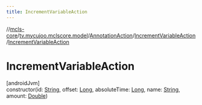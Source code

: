 ```yaml
---
title: IncrementVariableAction
---
```

//[mcls-core](../../../../index.html)/[tv.mycujoo.mclscore.model](../../index.html)/[AnnotationAction](../index.html)/[IncrementVariableAction](index.html)/[IncrementVariableAction](-increment-variable-action.html)



# IncrementVariableAction



[androidJvm]\
constructor(id: [String](https://kotlinlang.org/api/latest/jvm/stdlib/kotlin/-string/index.html), offset: [Long](https://kotlinlang.org/api/latest/jvm/stdlib/kotlin/-long/index.html), absoluteTime: [Long](https://kotlinlang.org/api/latest/jvm/stdlib/kotlin/-long/index.html), name: [String](https://kotlinlang.org/api/latest/jvm/stdlib/kotlin/-string/index.html), amount: [Double](https://kotlinlang.org/api/latest/jvm/stdlib/kotlin/-double/index.html))




